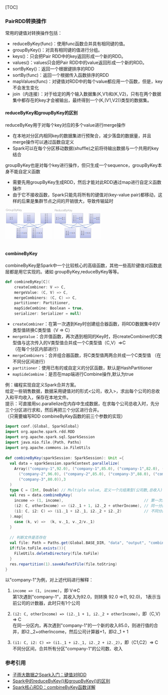 [TOC]
### PairRDD转换操作
常用的键值对转换操作包括：
+ reduceByKey(func)：使用func函数合并具有相同键的值。
+ groupByKey()：对具有相同键的值进行分组。
+ keys()：只会把Pair RDD中的key返回形成一个新的RDD。
+ values()：values只会把Pair RDD中的value返回形成一个新的RDD。
+ sortByKey()：返回一个根据键排序的RDD
+ sortBy(func)：返回一个根据传入函数排序的RDD
+ mapValues(func)：对键值对RDD中的每个value都应用一个函数，但是，key不会发生变化
+ join（内连接）：对于给定的两个输入数据集(K,V1)和(K,V2)，只有在两个数据集中都存在的key才会被输出，最终得到一个(K,(V1,V2))类型的数据集。

#### reduceByKey和groupByKey的区别
reduceByKey用于对每个key对应的多个value进行merge操作
+ 在本地对分区内相同key的数据集进行预聚合，减少落盘的数据量，并且merge操作可以通过函数自定义
+ Spark可以在每个分区移动数据(shuffle)之前将待输出数据与一个共用的key结合

groupByKey也是对每个key进行操作，但只生成一个sequence，groupByKey本身不能自定义函数
+ 需要先用groupByKey生成RDD，然后才能对此RDD通过map进行自定义函数操作
+ 由于它不接收函数，Spark只能先将所有的键值对(key-value pair)都移动，这样的后果是集群节点之间的开销很大，导致传输延时

<div class="half">
<img src="images/spark/spark_groupbykey.png" width="30%" height="30%" alt="">
<img src="images/spark/spark_reducebykey.png" width="30%" height="30%" alt="">
</div>
<br>

#### combineByKey
combineByKey是Spark中一个比较核心的高级函数，其他一些高阶键值对函数底层都是用它实现的。诸如 groupByKey,reduceByKey等等。
```scala
def combineByKey[C](
    createCombiner: V => C,
    mergeValue: (C, V) => C,
    mergeCombiners: (C, C) => C,
    partitioner: Partitioner,
    mapSideCombine: Boolean = true,
    serializer: Serializer = null)
```
+ `createCombiner`：在第一次遇到Key时创建组合器函数，将RDD数据集中的V类型值转换C类型值（V => C）
+ `mergeValue`：合并值函数，再次遇到相同的Key时，将createCombiner的C类型值与这次传入的V类型值合并成一个C类型值（C,V）=>C<br>
  （在每个分区内部进行）
+ `mergeCombiners`：合并组合器函数，将C类型值两两合并成一个C类型值
  （在不同分区间进行）
+ `partitioner`：使用已有的或自定义的分区函数，默认是HashPartitioner
+ `mapSideCombine`：是否在map端进行Combine操作,默认为true

例：编程实现自定义Spark合并方案。<br>
给定一些销售数据，数据采用键值对的形式<公司，收入>，求出每个公司的总收入和平均收入，保存在本地文件。<br>
提示：可直接用sc.parallelize在内存中生成数据，在求每个公司总收入时，先分三个分区进行求和，然后再把三个分区进行合并。<br>
（只需要编写RDD combineByKey函数的前三个参数的实现）
```scala
import conf.{Global, SparkGlobal}
import org.apache.spark.rdd.RDD
import org.apache.spark.sql.SparkSession
import java.nio.file.{Path, Paths}
import org.apache.commons.io.FileUtils

def combineByKey(sparkSession: SparkSession): Unit ={
  val data = sparkSession.sparkContext.parallelize(
    Array(("company-1",92.0), ("company-1",85.0), ("company-1",82.0), ("company-2",78.0),
      ("company-2",96.0), ("company-2",85.0), ("company-3",88.0), ("company-3",94.0),
      ("company-3",80.0)),3
  )
  type C = (Int, Double) // Multiple value, 定义一个元组类型(公司数,总收入)
  val res = data.combineByKey(
    income => (1, income),                                    // 第一次遇到Key时，V => (C, V)
    (i2: C, otherIncome) => (i2._1 + 1, i2._2 + otherIncome), // 同一分区内，再次遇到Key, (C, V) => C
    (i1: C, i2: C) => (i1._1 + i2._1, i2._2 + i2._2)          // 不同分区间合并，(C1, C2) => C
  ).map{
    case (k, v) =>  (k, v._1, v._2/v._1)
  }

  // 判断文件是否存在
  val file: Path = Paths.get(Global.BASE_DIR, "data", "output", "combineByKey.txt").toAbsolutePath
  if(file.toFile.exists()){
    FileUtils.deleteDirectory(file.toFile)
  }
  res.repartition(1).saveAsTextFile(file.toString)
}
```
以"company-1"为例，对上述代码进行解释：
1. `income => (1, income)`，即 V=>C<br>
第1次遇到"company-1"，其收入为92.0，则转换 92.0 =>(1, 92.0)， 1表示当前公司的计数器，此时只有1个公司

2. `(i2: C, otherIncome) => (i2._1 + 1, i2._2 + otherIncome)`，即（C,V）=> C<br>
在同一分区内，再次遇到"company-1"的一个新的收入85.0，则进行值的合并，即i2._2+otherIncome，然后公司计算器+1，即i2._1 + 1

3. `(i1: C, i2: C) => (i1._1 + i2._1, i2._2 + i2._2)`，即（C1,C2）=> C<br>
不同分区间，合并所有分区"company-1"的公司数、收入

### 参考引用
+ [子雨大数据之Spark入门：键值对RDD](https://dblab.xmu.edu.cn/blog/990/)
+ [Spark中的reduceByKey()和groupByKey()的区别](https://blog.51cto.com/u_14251143/5378079)
+ [Spark核心RDD：combineByKey函数详解](https://blog.csdn.net/jiangpeng59/article/details/52538254)












